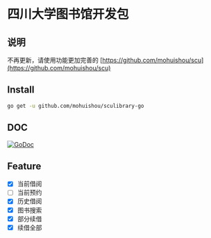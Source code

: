 # 四川大学图书馆开发包

## 说明
不再更新，请使用功能更加完善的 [https://github.com/mohuishou/scu](https://github.com/mohuishou/scu)

## Install
```bash
go get -u github.com/mohuishou/sculibrary-go
```

## DOC
[![GoDoc](https://godoc.org/github.com/mohuishou/sculibrary-go?status.svg)](https://godoc.org/github.com/mohuishou/sculibrary-go)

## Feature

- [x] 当前借阅
- [ ] 当前预约
- [x] 历史借阅
- [x] 图书搜索
- [x] 部分续借
- [x] 续借全部